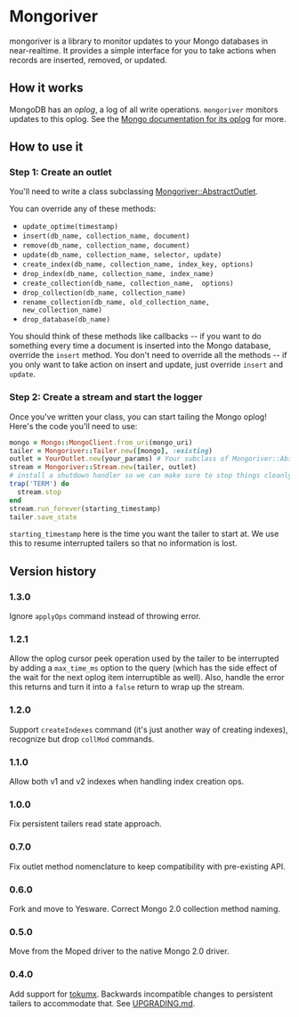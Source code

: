# Mongoriver

mongoriver is a library to monitor updates to your Mongo databases in
near-realtime. It provides a simple interface for you to take actions
when records are inserted, removed, or updated.


## How it works

MongoDB has an *oplog*, a log of all write operations. `mongoriver` monitors
updates to this oplog. See the [Mongo documentation for its oplog](http://docs.mongodb.org/manual/core/replica-set-oplog/) for more.

## How to use it

### Step 1: Create an outlet

You'll need to write a class subclassing
[Mongoriver::AbstractOutlet](https://github.com/Yesware/mongoriver/blob/master/lib/mongoriver/abstract_outlet.rb).

You can override any of these methods:

* `update_optime(timestamp)`
* `insert(db_name, collection_name, document)`
* `remove(db_name, collection_name, document)`
* `update(db_name, collection_name, selector, update)`
* `create_index(db_name, collection_name, index_key, options)`
* `drop_index(db_name, collection_name, index_name)`
* `create_collection(db_name, collection_name,  options)`
* `drop_collection(db_name, collection_name)`
* `rename_collection(db_name, old_collection_name, new_collection_name)`
* `drop_database(db_name)`


You should think of these methods like callbacks -- if you want to do something
every time a document is inserted into the Mongo database, override the
`insert` method. You don't need to override all the methods -- if you only want
to take action on insert and update, just override `insert` and `update`.

### Step 2: Create a stream and start the logger

Once you've written your class, you can start tailing the Mongo oplog! Here's
the code you'll need to use:

```ruby
mongo = Mongo::MongoClient.from_uri(mongo_uri)
tailer = Mongoriver::Tailer.new([mongo], :existing)
outlet = YourOutlet.new(your_params) # Your subclass of Mongoriver::AbstractOutlet here
stream = Mongoriver::Stream.new(tailer, outlet)
# install a shutdown handler so we can make sure to stop things cleanly
trap('TERM') do
  stream.stop
end
stream.run_forever(starting_timestamp)
tailer.save_state
```

`starting_timestamp` here is the time you want the tailer to start at. We use
this to resume interrupted tailers so that no information is lost.


## Version history

### 1.3.0

Ignore `applyOps` command instead of throwing error.

### 1.2.1

Allow the oplog cursor peek operation used by the tailer to be interrupted
by adding a `max_time_ms` option to the query (which has the side effect of
the wait for the next oplog item interruptible as well).  Also, handle the
error this returns and turn it into a `false` return to wrap up the stream.

### 1.2.0

Support `createIndexes` command (it's just another way of creating indexes),
recognize but drop `collMod` commands.

### 1.1.0

Allow both v1 and v2 indexes when handling index creation ops.

### 1.0.0

Fix persistent tailers read state approach.

### 0.7.0

Fix outlet method nomenclature to keep compatibility with pre-existing API.

### 0.6.0

Fork and move to Yesware. Correct Mongo 2.0 collection method naming.

### 0.5.0

Move from the Moped driver to the native Mongo 2.0 driver.

### 0.4.0

Add support for [tokumx](http://www.tokutek.com/products/tokumx-for-mongodb/). Backwards incompatible changes to persistent tailers to accommodate that. See [UPGRADING.md](UPGRADING.md).
